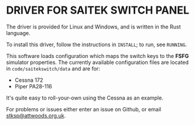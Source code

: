 DRIVER FOR SAITEK SWITCH PANEL
==============================

The driver is provided for Linux and Windows, and is written in the Rust language. 
   
To install this driver, follow the instructions in `INSTALL`; to run, see `RUNNING`.

This software loads configuration which maps the switch keys to the **FSFG** simulator properties. The currently available configuration files are located in `code/saitekswitch/data`
and are for:

* Cessna 172
* Piper PA28-116

It's quite easy to roll-your-own using the Cessna as an example.


For problems or issues either enter an issue on Github, or email stksp@attwoods.org.uk.
